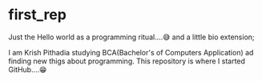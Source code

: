 # first_rep
Just the Hello world as a programming ritual....😅
and a little bio extension;

I am Krish Pithadia studying BCA(Bachelor's of Computers Application) ad finding new thigs about programming.
This repository is where I started GitHub....😁
